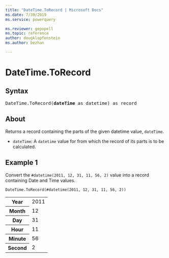 ```yaml
---
title: "DateTime.ToRecord | Microsoft Docs"
ms.date: 7/30/2019
ms.service: powerquery

ms.reviewer: gepopell
ms.topic: reference
author: dougklopfenstein
ms.author: bezhan

---
```

# DateTime.ToRecord

## Syntax

<pre>
DateTime.ToRecord(<b>dateTime</b> as datetime) as record
</pre>
  
## About  
Returns a record containing the parts of the given datetime value, `dateTime`. <ul> <li><code>dateTime</code>: A <code>datetime</code> value for from which the record of its parts is to be calculated.</li> </ul>

## Example 1
Convert the `#datetime(2011, 12, 31, 11, 56, 2)` value into a record containing Date and Time values.

```powerquery-m
DateTime.ToRecord(#datetime(2011, 12, 31, 11, 56, 2))
```

<table> <tr> <th>Year</th> <td>2011</td> </tr> <tr> <th>Month</th> <td>12</td> </tr> <tr> <th>Day</th> <td>31</td> </tr> <tr> <th>Hour</th> <td>11</td> </tr> <tr> <th>Minute</th> <td>56</td> </tr> <tr> <th>Second</th> <td>2</td> </tr> </table>
